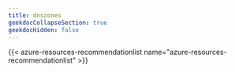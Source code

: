 ```yaml
---
title: dnszones
geekdocCollapseSection: true
geekdocHidden: false
---
```


{{< azure-resources-recommendationlist name="azure-resources-recommendationlist" >}}

